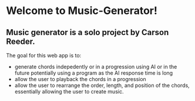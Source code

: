 # Welcome to Music-Generator!
## Music generator is a solo project by Carson Reeder. 
The goal for this web app is to:
- generate chords indepedently or in a progression using AI or in the future potentially using a program as the AI response time is long
- allow the user to playback the chords in a progression
- allow the user to rearrange the order, length, and position of the chords, essentially allowing the user to create music. 




